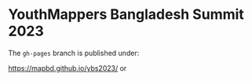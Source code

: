# YouthMappers Bangladesh Summit 2023

The `gh-pages` branch is published under:

https://mapbd.github.io/ybs2023/
 or

